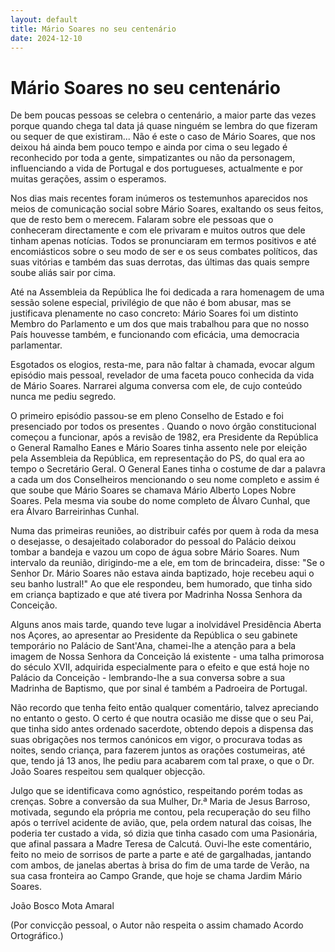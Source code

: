 ```yaml
---
layout: default
title: Mário Soares no seu centenário
date: 2024-12-10
---
```

# Mário Soares no seu centenário

De bem poucas pessoas se celebra o centenário, a maior parte das vezes porque quando chega tal data já quase ninguém se lembra do que fizeram ou sequer de que existiram... Não é este o caso de Mário Soares, que nos deixou há ainda bem pouco tempo e ainda por cima o seu legado é reconhecido por toda a gente, simpatizantes ou não da personagem, influenciando a vida de Portugal e dos portugueses, actualmente e por muitas gerações, assim o esperamos.


Nos dias mais recentes foram inúmeros os testemunhos aparecidos nos meios de comunicação social sobre Mário Soares, exaltando os seus feitos, que de resto bem o merecem. Falaram sobre ele pessoas que o conheceram directamente e com ele privaram e muitos outros que dele tinham apenas notícias. Todos se pronunciaram em termos positivos e até encomiásticos sobre o seu modo de ser e os seus combates políticos, das suas vitórias e também das suas derrotas, das últimas das quais sempre soube aliás sair por cima.


Até na Assembleia da República lhe foi dedicada a rara homenagem de uma sessão solene especial, privilégio de que não é bom abusar, mas se justificava plenamente no caso concreto: Mário Soares foi um distinto Membro do Parlamento e um dos que mais trabalhou para que no nosso País houvesse também, e funcionando com eficácia, uma democracia parlamentar.


Esgotados os elogios, resta-me, para não faltar à chamada, evocar algum episódio mais pessoal, revelador de uma faceta pouco conhecida da vida de Mário Soares. Narrarei alguma conversa com ele, de cujo conteúdo nunca me pediu segredo.


O primeiro episódio passou-se em pleno Conselho de Estado e foi presenciado por todos os presentes . Quando o novo órgão constitucional começou a funcionar, após a revisão de 1982, era Presidente da República o General Ramalho Eanes e Mário Soares tinha assento nele por eleição pela Assembleia da República, em representação do PS, do qual era ao tempo o Secretário Geral. O General Eanes tinha o costume de dar a palavra a cada um dos Conselheiros mencionando o seu nome completo e assim é que soube que Mário Soares se chamava Mário Alberto Lopes Nobre Soares. Pela mesma via soube do nome completo de Álvaro Cunhal, que era Álvaro Barreirinhas Cunhal.


Numa das primeiras reuniões, ao distribuir cafés por quem à roda da mesa o desejasse, o desajeitado colaborador do pessoal do Palácio deixou tombar a bandeja e vazou um copo de água sobre Mário Soares. Num intervalo da reunião, dirigindo-me a ele, em tom de brincadeira, disse: "Se o Senhor Dr. Mário Soares não estava ainda baptizado, hoje recebeu aqui o seu banho lustral!" Ao que ele respondeu, bem humorado, que tinha sido em criança baptizado e que até tivera por Madrinha Nossa Senhora da Conceição.


Alguns anos mais tarde, quando teve lugar a inolvidável Presidência Aberta nos Açores, ao apresentar ao Presidente da República o seu gabinete temporário no Palácio de Sant'Ana, chamei-lhe a atenção para a bela imagem de Nossa Senhora da Conceição lá existente - uma talha primorosa do século XVII, adquirida especialmente para o efeito e que está hoje no Palácio da Conceição - lembrando-lhe a sua conversa sobre a sua Madrinha de Baptismo, que por sinal é também a Padroeira de Portugal.


Não recordo que tenha feito então qualquer comentário, talvez apreciando no entanto o gesto. O certo é que noutra ocasião me disse que o seu Pai, que tinha sido antes ordenado sacerdote, obtendo depois a dispensa das suas obrigações nos termos canónicos em vigor, o procurava todas as noites, sendo criança, para fazerem juntos as orações costumeiras, até que, tendo já 13 anos, lhe pediu para acabarem com tal praxe, o que o Dr. João Soares respeitou sem qualquer objecção.


Julgo que se identificava como agnóstico, respeitando porém todas as crenças. Sobre a conversão da sua Mulher, Dr.ª Maria de Jesus Barroso, motivada, segundo ela própria me contou, pela recuperação do seu filho após o terrível acidente de avião, que, pela ordem natural das coisas, lhe poderia ter custado a vida, só dizia que tinha casado com uma Pasionária, que afinal passara a Madre Teresa de Calcutá. Ouvi-lhe este comentário, feito no meio de sorrisos de parte a parte e até de gargalhadas, jantando com ambos, de janelas abertas à brisa do fim de uma tarde de Verão, na sua casa fronteira ao Campo Grande, que hoje se chama Jardim Mário Soares.


João Bosco Mota Amaral


(Por convicção pessoal, o Autor não respeita o assim chamado Acordo Ortográfico.)
